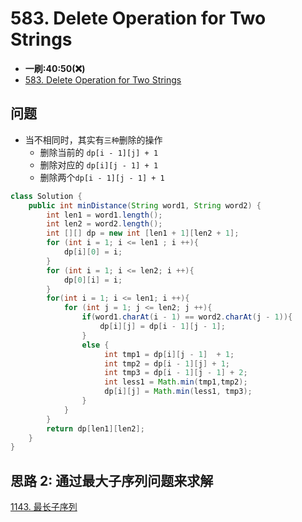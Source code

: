 # 583. Delete Operation for Two Strings
* **一刷:40:50(❌)**
* [583. Delete Operation for Two Strings](https://leetcode.com/problems/delete-operation-for-two-strings/description/)

## 问题
* 当不相同时，其实有`三种`删除的操作
  * 删除当前的 `dp[i - 1][j] + 1`
  * 删除对应的 `dp[i][j - 1] + 1`
  * 删除两个`dp[i - 1][j - 1] + 1`

```java
class Solution {
    public int minDistance(String word1, String word2) {
        int len1 = word1.length();
        int len2 = word2.length();
        int [][] dp = new int [len1 + 1][len2 + 1];
        for (int i = 1; i <= len1 ; i ++){
            dp[i][0] = i;
        }
        for (int i = 1; i <= len2; i ++){
            dp[0][i] = i;
        }
        for(int i = 1; i <= len1; i ++){
            for (int j = 1; j <= len2; j ++){
                if(word1.charAt(i - 1) == word2.charAt(j - 1)){
                    dp[i][j] = dp[i - 1][j - 1];
                }
                else {
                     int tmp1 = dp[i][j - 1]  + 1;
                     int tmp2 = dp[i - 1][j] + 1;
                     int tmp3 = dp[i - 1][j - 1] + 2;
                     int less1 = Math.min(tmp1,tmp2);
                     dp[i][j] = Math.min(less1, tmp3);
                }
            }
        } 
        return dp[len1][len2];   
    }
}
```
## 思路 2: 通过最大子序列问题来求解
[1143. 最长子序列](https://github.com/TomasZhu0321/LeetCode_Algorithm/blob/f7bce2d51cc6012db565f43a273c9a61e0a7ef10/Chapter9_DP/Day53.md)